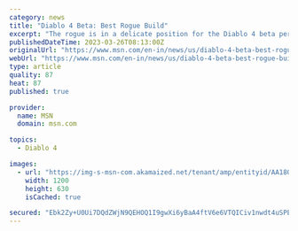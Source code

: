 ```yaml
---
category: news
title: "Diablo 4 Beta: Best Rogue Build"
excerpt: "The rogue is in a delicate position for the Diablo 4 beta period. This is a class that historically needs to be careful about engaging in melee combat due to wearing lighter armor and equally requires ..."
publishedDateTime: 2023-03-26T08:13:00Z
originalUrl: "https://www.msn.com/en-in/news/us/diablo-4-beta-best-rogue-build/ar-AA18Q5kg"
webUrl: "https://www.msn.com/en-in/news/us/diablo-4-beta-best-rogue-build/ar-AA18Q5kg"
type: article
quality: 87
heat: 87
published: true

provider:
  name: MSN
  domain: msn.com

topics:
  - Diablo 4

images:
  - url: "https://img-s-msn-com.akamaized.net/tenant/amp/entityid/AA18Q7Yu.img?h=630&w=1200&m=6&q=60&o=t&l=f&f=jpg"
    width: 1200
    height: 630
    isCached: true

secured: "Ebk2Zy+U0Ui7DQdZWjN9QEHOQ1I9gwXi6yBaA4ftV6e6VTQICiv1nwdt4uSPEjzLU5noltwuYEZ/R9YSd3dKHan8DDRAozjXgBbB0lWDePqp+OBLxirhmDgRtbf3AinkR2B4H0Y01AXZZn9eU1Yx4GMQmXvrnkAE2OT6YERAB/8IUZmnVbdFryBVc9UhuIhA4AJfEmai3AOB0M/6TZ6PA7zhKiIV3qgotiVQbrll9d9rrgiDHK1MXARoVc3l74WxCwCImCRJfT9NwajLtSHhQGKL9JoJw2/N+dDg+9HISkw09D224HxVKnprfpI4tk6agLwYJXi15D3hnJ+mxi21YHxVAkWIT8dQf6vVFpKD/IA=;vHg3B8tH2JWxC97jgGh3Ug=="
---
```


